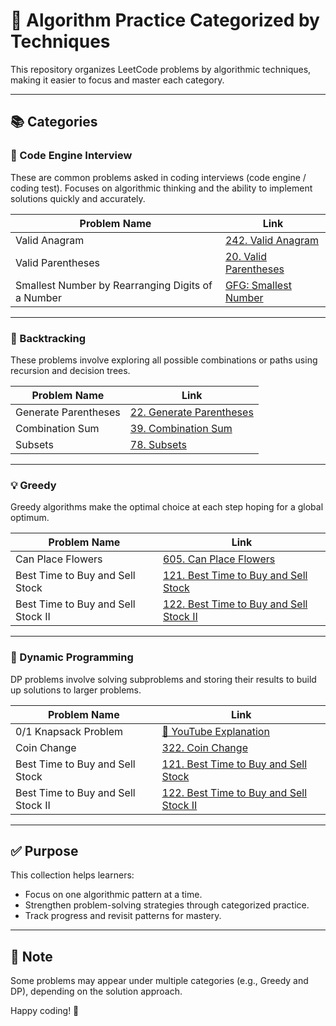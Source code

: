 # 🚀 Algorithm Practice Categorized by Techniques

This repository organizes LeetCode problems by algorithmic techniques, making it easier to focus and master each category.

---

## 📚 Categories

### 🧪 Code Engine Interview  
These are common problems asked in coding interviews (code engine / coding test). Focuses on algorithmic thinking and the ability to implement solutions quickly and accurately.

| Problem Name                                         | Link |
|------------------------------------------------------|------|
| Valid Anagram                                        | [242. Valid Anagram](https://leetcode.com/problems/valid-anagram) |
| Valid Parentheses                                    | [20. Valid Parentheses](https://leetcode.com/problems/valid-parentheses) |
| Smallest Number by Rearranging Digits of a Number    | [GFG: Smallest Number](https://www.geeksforgeeks.org/smallest-number-rearranging-digits-given-number/) |

---

### 🔁 Backtracking  
These problems involve exploring all possible combinations or paths using recursion and decision trees.

| Problem Name           | Link |
|------------------------|------|
| Generate Parentheses   | [22. Generate Parentheses](https://leetcode.com/problems/generate-parentheses) |
| Combination Sum        | [39. Combination Sum](https://leetcode.com/problems/combination-sum) |
| Subsets                | [78. Subsets](https://leetcode.com/problems/subsets) |

---

### 💡 Greedy  
Greedy algorithms make the optimal choice at each step hoping for a global optimum.

| Problem Name                         | Link |
|--------------------------------------|------|
| Can Place Flowers                    | [605. Can Place Flowers](https://leetcode.com/problems/can-place-flowers) |
| Best Time to Buy and Sell Stock      | [121. Best Time to Buy and Sell Stock](https://leetcode.com/problems/best-time-to-buy-and-sell-stock) |
| Best Time to Buy and Sell Stock II   | [122. Best Time to Buy and Sell Stock II](https://leetcode.com/problems/best-time-to-buy-and-sell-stock-ii) |

---

### 🧠 Dynamic Programming  
DP problems involve solving subproblems and storing their results to build up solutions to larger problems.

| Problem Name                         | Link |
|--------------------------------------|------|
| 0/1 Knapsack Problem                 | [🎥 YouTube Explanation](https://www.youtube.com/watch?v=cJ21moQpofY) |
| Coin Change                          | [322. Coin Change](https://leetcode.com/problems/coin-change) |
| Best Time to Buy and Sell Stock      | [121. Best Time to Buy and Sell Stock](https://leetcode.com/problems/best-time-to-buy-and-sell-stock) |
| Best Time to Buy and Sell Stock II   | [122. Best Time to Buy and Sell Stock II](https://leetcode.com/problems/best-time-to-buy-and-sell-stock-ii) |

---

## ✅ Purpose

This collection helps learners:
- Focus on one algorithmic pattern at a time.
- Strengthen problem-solving strategies through categorized practice.
- Track progress and revisit patterns for mastery.

---

## 📌 Note

Some problems may appear under multiple categories (e.g., Greedy and DP), depending on the solution approach.

Happy coding! 🎉
